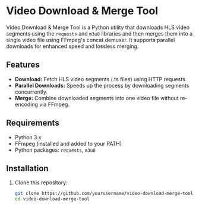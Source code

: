 # Video Download & Merge Tool

Video Download & Merge Tool is a Python utility that downloads HLS video segments using the `requests` and `m3u8` libraries and then merges them into a single video file using FFmpeg's concat demuxer. It supports parallel downloads for enhanced speed and lossless merging.

## Features

- **Download:** Fetch HLS video segments (.ts files) using HTTP requests.
- **Parallel Downloads:** Speeds up the process by downloading segments concurrently.
- **Merge:** Combine downloaded segments into one video file without re-encoding via FFmpeg.

## Requirements

- Python 3.x
- FFmpeg (installed and added to your PATH)
- Python packages: `requests`, `m3u8`

## Installation

1. Clone this repository:
   ```bash
   git clone https://github.com/yourusername/video-download-merge-tool.git
   cd video-download-merge-tool
